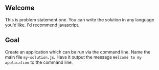## Welcome

This is problem statement one. You can write the solution in any language you'd like. I'd recommend javascript.

## Goal

Create an application which can be run via the command line. Name the main file `my-solution.js`. Have it output the message `Welcome to my application` to the command line.
